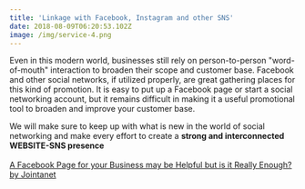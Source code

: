 ```yaml
---
title: 'Linkage with Facebook, Instagram and other SNS'
date: 2018-08-09T06:20:53.102Z
image: /img/service-4.png
---
```

Even in this modern world, businesses still rely on person-to-person &quot;word-of-mouth&quot; interaction to broaden their scope and customer base.  Facebook and other social networks, if utilized properly, are great gathering places for this kind of promotion.  It is easy to put up a Facebook page or start a social networking account, but it remains difficult in making  it a useful promotional tool to broaden and improve your customer base.

We will make sure to keep up with what is new in the world of social networking and make every effort to create a **strong and interconnected WEBSITE-SNS presence**
\
\
[A Facebook Page for your Business may be Helpful but is it Really Enough? by Jointanet](/en/articles/facebook)
